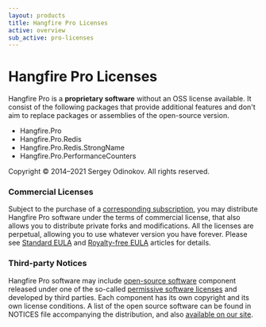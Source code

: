 ```yaml
---
layout: products
title: Hangfire Pro Licenses
active: overview
sub_active: pro-licenses
---
```


<h1 class="page-header">Hangfire Pro Licenses</h1>

Hangfire Pro is a **proprietary software** without an OSS license available. It consist of the following packages that provide additional features and don't aim to replace packages or assemblies of the open-source version.

* Hangfire.Pro
* Hangfire.Pro.Redis
* Hangfire.Pro.Redis.StrongName
* Hangfire.Pro.PerformanceCounters

Copyright &copy; 2014–2021 Sergey Odinokov. All rights reserved.

### Commercial Licenses

Subject to the purchase of a [corresponding subscription](/pricing/), you may distribute Hangfire Pro software under the terms of commercial license, that also allows you to distribute private forks and modifications. All the licenses are perpetual, allowing you to use whatever version you have forever.
Please see [Standard EULA](/licensing/standard.html) and [Royalty-free EULA](/licensing/royalty-free.html) articles for details.

### Third-party Notices

Hangfire Pro software may include [open-source software](https://en.wikipedia.org/wiki/Open-source_software) component released under one of the so-called [permissive software licenses](https://en.wikipedia.org/wiki/Permissive_software_licence) and developed by third parties. Each component has its own copyright and its own license conditions. A list of the open source software can be found in NOTICES file accompanying the distribution, and also [available on our site](/licensing/third-party.html).
